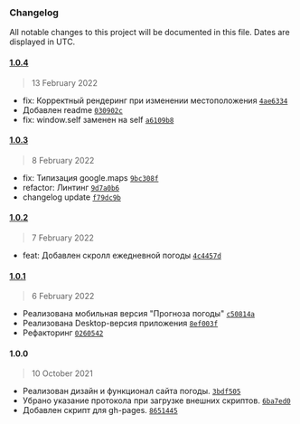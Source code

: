 ### Changelog

All notable changes to this project will be documented in this file. Dates are displayed in UTC.

#### [1.0.4](https://github.com/rodionbgd/weather/compare/1.0.3...1.0.4)

> 13 February 2022

- fix: Корректный рендеринг при изменении местоположения [`4ae6334`](https://github.com/rodionbgd/weather/commit/4ae63347d05d096df53863255573823cbecf8f05)
- Добавлен readme [`030902c`](https://github.com/rodionbgd/weather/commit/030902c1284a8b2f97f633860a46cca3d876d5f1)
- fix: window.self заменен на self [`a6109b8`](https://github.com/rodionbgd/weather/commit/a6109b8392cbd06ab75f7b69c7c7dd9f46e28a54)

#### [1.0.3](https://github.com/rodionbgd/weather/compare/1.0.2...1.0.3)

> 8 February 2022

- fix: Типизация google.maps [`9bc308f`](https://github.com/rodionbgd/weather/commit/9bc308f2e2cbf06c2eda6f6e2a6cb419d4fdd33a)
- refactor: Линтинг [`9d7a0b6`](https://github.com/rodionbgd/weather/commit/9d7a0b61ffed56ed2b786d2a0b481c7ccb580591)
- changelog update [`f79dc9b`](https://github.com/rodionbgd/weather/commit/f79dc9bf28664f6e5d450b4174080a365af291f5)

#### [1.0.2](https://github.com/rodionbgd/weather/compare/1.0.1...1.0.2)

> 7 February 2022

- feat: Добавлен скролл ежедневной погоды [`4c4457d`](https://github.com/rodionbgd/weather/commit/4c4457dbb240978c58143dee806956ed06deb5aa)

#### [1.0.1](https://github.com/rodionbgd/weather/compare/1.0.0...1.0.1)

> 6 February 2022

- Реализована мобильная версия "Прогноза погоды" [`c50814a`](https://github.com/rodionbgd/weather/commit/c50814a230d1905692a6225f8a3de115230bb36c)
- Реализована Desktop-версия приложения [`8ef003f`](https://github.com/rodionbgd/weather/commit/8ef003fd7f0b3270d5945ec9fc4b945cb66cd042)
- Рефакторинг [`0260542`](https://github.com/rodionbgd/weather/commit/0260542eaa01aa5e657b3a3d5d9301ce5e83346c)

#### 1.0.0

> 10 October 2021

- Реализован дизайн и функционал сайта погоды. [`3bdf505`](https://github.com/rodionbgd/weather/commit/3bdf50572830e8914ed766b5a5fbf47ba531dc1b)
- Убрано указание протокола при загрузке внешних скриптов. [`6ba7ed0`](https://github.com/rodionbgd/weather/commit/6ba7ed02e69758458ea9fbbec4b10d463617a569)
- Добавлен скрипт для gh-pages. [`8651445`](https://github.com/rodionbgd/weather/commit/865144555387d387b4bb5506e9a1f63821375673)
